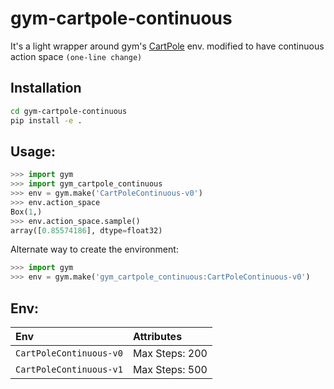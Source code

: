 # gym-cartpole-continuous
It's a light wrapper around gym's [CartPole](https://github.com/openai/gym/blob/master/gym/envs/classic_control/cartpole.py) env. modified to have continuous action space `(one-line change)`

## Installation
```bash
cd gym-cartpole-continuous
pip install -e . 
```

## Usage:
```python
>>> import gym
>>> import gym_cartpole_continuous
>>> env = gym.make('CartPoleContinuous-v0')
>>> env.action_space
Box(1,)
>>> env.action_space.sample()
array([0.85574186], dtype=float32)
```

Alternate way to create the environment:
```python
>>> import gym
>>> env = gym.make('gym_cartpole_continuous:CartPoleContinuous-v0')
```

## Env:

|Env|Attributes|
|:----|:----|
|`CartPoleContinuous-v0`| Max Steps: 200|
|`CartPoleContinuous-v1`| Max Steps: 500|
